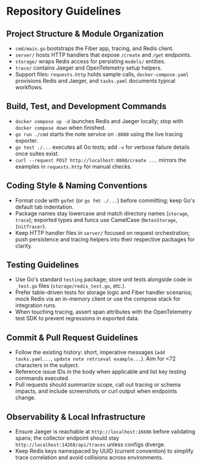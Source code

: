 # Repository Guidelines

## Project Structure & Module Organization
- `cmd/main.go` bootstraps the Fiber app, tracing, and Redis client.
- `server/` hosts HTTP handlers that expose `/create` and `/get` endpoints.
- `storage/` wraps Redis access for persisting `models/` entities.
- `trace/` contains Jaeger and OpenTelemetry setup helpers.
- Support files: `requests.http` holds sample calls, `docker-compose.yaml` provisions Redis and Jaeger, and `tasks.yaml` documents typical workflows.

## Build, Test, and Development Commands
- `docker compose up -d` launches Redis and Jaeger locally; stop with `docker compose down` when finished.
- `go run ./cmd` starts the note service on `:8080` using the live tracing exporter.
- `go test ./...` executes all Go tests; add `-v` for verbose failure details once suites exist.
- `curl --request POST http://localhost:8080/create ...` mirrors the examples in `requests.http` for manual checks.

## Coding Style & Naming Conventions
- Format code with `gofmt` (or `go fmt ./...`) before committing; keep Go's default tab indentation.
- Package names stay lowercase and match directory names (`storage`, `trace`); exported types and funcs use CamelCase (`NotesStorage`, `InitTracer`).
- Keep HTTP handler files in `server/` focused on request orchestration; push persistence and tracing helpers into their respective packages for clarity.

## Testing Guidelines
- Use Go's standard `testing` package; store unit tests alongside code in `_test.go` files (`storage/redis_test.go`, etc.).
- Prefer table-driven tests for storage logic and Fiber handler scenarios; mock Redis via an in-memory client or use the compose stack for integration runs.
- When touching tracing, assert span attributes with the OpenTelemetry test SDK to prevent regressions in exported data.

## Commit & Pull Request Guidelines
- Follow the existing history: short, imperative messages (`add tasks.yaml...`, `update note retrieval example...`). Aim for <72 characters in the subject.
- Reference issue IDs in the body when applicable and list key testing commands executed.
- Pull requests should summarize scope, call out tracing or schema impacts, and include screenshots or curl output when endpoints change.

## Observability & Local Infrastructure
- Ensure Jaeger is reachable at `http://localhost:16686` before validating spans; the collector endpoint should stay `http://localhost:14268/api/traces` unless configs diverge.
- Keep Redis keys namespaced by UUID (current convention) to simplify trace correlation and avoid collisions across environments.
